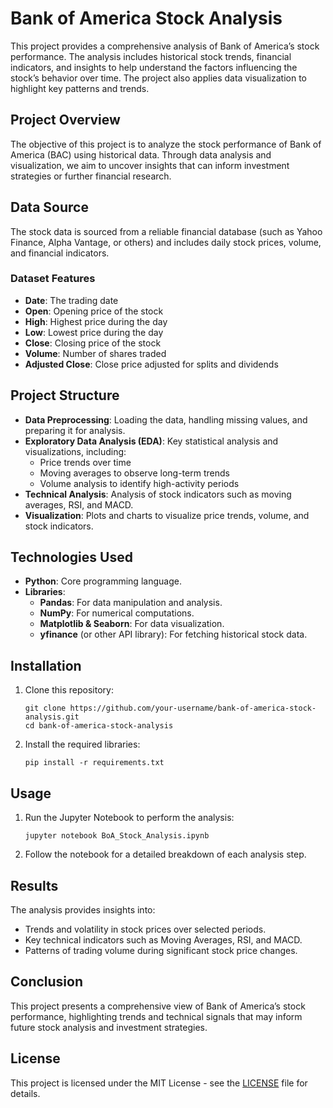 <!DOCTYPE html>
<html lang="en">
<head>
  <meta charset="UTF-8">
  <meta name="viewport" content="width=device-width, initial-scale=1.0">
</head>
<body>
  <h1>Bank of America Stock Analysis</h1>
  <p>
    This project provides a comprehensive analysis of Bank of America’s stock performance. The analysis includes historical stock trends, financial indicators, and insights to help understand the factors influencing the stock’s behavior over time. The project also applies data visualization to highlight key patterns and trends.
  </p>

  <h2>Project Overview</h2>
  <p>
    The objective of this project is to analyze the stock performance of Bank of America (BAC) using historical data. Through data analysis and visualization, we aim to uncover insights that can inform investment strategies or further financial research.
  </p>

  <h2>Data Source</h2>
  <p>
    The stock data is sourced from a reliable financial database (such as Yahoo Finance, Alpha Vantage, or others) and includes daily stock prices, volume, and financial indicators.
  </p>

  <h3>Dataset Features</h3>
  <ul>
    <li><strong>Date</strong>: The trading date</li>
    <li><strong>Open</strong>: Opening price of the stock</li>
    <li><strong>High</strong>: Highest price during the day</li>
    <li><strong>Low</strong>: Lowest price during the day</li>
    <li><strong>Close</strong>: Closing price of the stock</li>
    <li><strong>Volume</strong>: Number of shares traded</li>
    <li><strong>Adjusted Close</strong>: Close price adjusted for splits and dividends</li>
  </ul>

  <h2>Project Structure</h2>
  <ul>
    <li><strong>Data Preprocessing</strong>: Loading the data, handling missing values, and preparing it for analysis.</li>
    <li><strong>Exploratory Data Analysis (EDA)</strong>: Key statistical analysis and visualizations, including:
      <ul>
        <li>Price trends over time</li>
        <li>Moving averages to observe long-term trends</li>
        <li>Volume analysis to identify high-activity periods</li>
      </ul>
    </li>
    <li><strong>Technical Analysis</strong>: Analysis of stock indicators such as moving averages, RSI, and MACD.</li>
    <li><strong>Visualization</strong>: Plots and charts to visualize price trends, volume, and stock indicators.</li>
  </ul>

  <h2>Technologies Used</h2>
  <ul>
    <li><strong>Python</strong>: Core programming language.</li>
    <li><strong>Libraries</strong>:
      <ul>
        <li><strong>Pandas</strong>: For data manipulation and analysis.</li>
        <li><strong>NumPy</strong>: For numerical computations.</li>
        <li><strong>Matplotlib & Seaborn</strong>: For data visualization.</li>
        <li><strong>yfinance</strong> (or other API library): For fetching historical stock data.</li>
      </ul>
    </li>
  </ul>

  <h2>Installation</h2>
  <ol>
    <li>Clone this repository:
      <pre><code>git clone https://github.com/your-username/bank-of-america-stock-analysis.git
cd bank-of-america-stock-analysis</code></pre>
    </li>
    <li>Install the required libraries:
      <pre><code>pip install -r requirements.txt</code></pre>
    </li>
  </ol>

  <h2>Usage</h2>
  <ol>
    <li>Run the Jupyter Notebook to perform the analysis:
      <pre><code>jupyter notebook BoA_Stock_Analysis.ipynb</code></pre>
    </li>
    <li>Follow the notebook for a detailed breakdown of each analysis step.</li>
  </ol>

  <h2>Results</h2>
  <p>
    The analysis provides insights into:
  </p>
  <ul>
    <li>Trends and volatility in stock prices over selected periods.</li>
    <li>Key technical indicators such as Moving Averages, RSI, and MACD.</li>
    <li>Patterns of trading volume during significant stock price changes.</li>
  </ul>

  <h2>Conclusion</h2>
  <p>
    This project presents a comprehensive view of Bank of America’s stock performance, highlighting trends and technical signals that may inform future stock analysis and investment strategies.
  </p>

  <h2>License</h2>
  <p>
    This project is licensed under the MIT License - see the <a href="LICENSE">LICENSE</a> file for details.
  </p>
</body>
</html>
